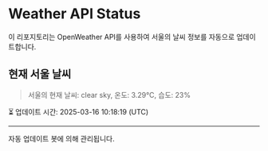 
# Weather API Status

이 리포지토리는 OpenWeather API를 사용하여 서울의 날씨 정보를 자동으로 업데이트합니다.

## 현재 서울 날씨
> 서울의 현재 날씨: clear sky, 온도: 3.29°C, 습도: 23%

⏳ 업데이트 시간: 2025-03-16 10:18:19 (UTC)

---
자동 업데이트 봇에 의해 관리됩니다.
